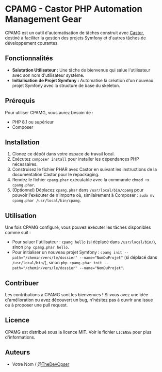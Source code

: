 # CPAMG - Castor PHP Automation Management Gear

CPAMG est un outil d'automatisation de tâches construit avec [Castor](https://github.com/jolicode/castor), destiné à faciliter la gestion des projets Symfony et d'autres tâches de développement courantes.

## Fonctionnalités

- **Salutation Utilisateur :** Une tâche de bienvenue qui salue l'utilisateur avec son nom d'utilisateur système.
- **Initialisation de Projet Symfony :** Automatise la création d'un nouveau projet Symfony avec la structure de base du skeleton.

## Prérequis

Pour utiliser CPAMG, vous aurez besoin de :

- PHP 8.1 ou supérieur
- Composer

## Installation

1. Clonez ce dépôt dans votre espace de travail local.
2. Exécutez `composer install` pour installer les dépendances PHP nécessaires.
3. Construisez le fichier PHAR avec Castor en suivant les instructions de la documentation Castor pour le repackaging.
4. Rendez le fichier `cpamg.phar` exécutable avec la commande `chmod +x cpamg.phar`.
5. (Optionnel) Déplacez `cpamg.phar` dans `/usr/local/bin/cpamg` pour pouvoir l'exécuter de n'importe où, similairement à Composer : `sudo mv cpamg.phar /usr/local/bin/cpamg`.

## Utilisation

Une fois CPAMG configuré, vous pouvez exécuter les tâches disponibles comme suit :

- Pour saluer l'utilisateur : `cpamg hello` (si déplacé dans `/usr/local/bin/`), sinon `php cpamg.phar hello`.
- Pour initialiser un nouveau projet Symfony : `cpamg init --path="/chemin/vers/le/dossier" --name="NomDuProjet"` (si déplacé dans `/usr/local/bin/`), sinon `php cpamg.phar init --path="/chemin/vers/le/dossier" --name="NomDuProjet"`.

## Contribuer

Les contributions à CPAMG sont les bienvenues ! Si vous avez une idée d'amélioration ou avez découvert un bug, n'hésitez pas à ouvrir une issue ou à proposer une pull request.

## Licence

CPAMG est distribué sous la licence MIT. Voir le fichier `LICENSE` pour plus d'informations.

## Auteurs

- Votre Nom / [@TheDevOpser](https://https://gitlab.com/thedevopser)
